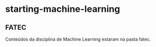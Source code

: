 # starting-machine-learning

## FATEC
Conteúdos da disciplina de Machine Learning estaram na pasta fatec.
